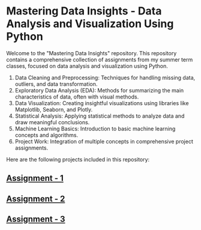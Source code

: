# Mastering Data Insights - Data Analysis and Visualization Using Python
Welcome to the "Mastering Data Insights" repository. This repository contains a comprehensive collection of assignments from my summer term classes, focused on data analysis and visualization using Python. 

1. Data Cleaning and Preprocessing: Techniques for handling missing data, outliers, and data transformation.
2. Exploratory Data Analysis (EDA): Methods for summarizing the main characteristics of data, often with visual methods.
3. Data Visualization: Creating insightful visualizations using libraries like Matplotlib, Seaborn, and Plotly.
4. Statistical Analysis: Applying statistical methods to analyze data and draw meaningful conclusions.
5. Machine Learning Basics: Introduction to basic machine learning concepts and algorithms.
6. Project Work: Integration of multiple concepts in comprehensive project assignments.

Here are the following projects included in this repository:

## [Assignment - 1](https://github.com/anuragchakravarty/Mastering-Data-Insights---Data-Analysis-and-Visualization-Using-Python/blob/main/assignment_1__summer_class.ipynb)

## [Assignment - 2](https://github.com/anuragchakravarty/Mastering-Data-Insights---Data-Analysis-and-Visualization-Using-Python/blob/main/assignment_2__summer_class.ipynb)

## [Assignment - 3]()
